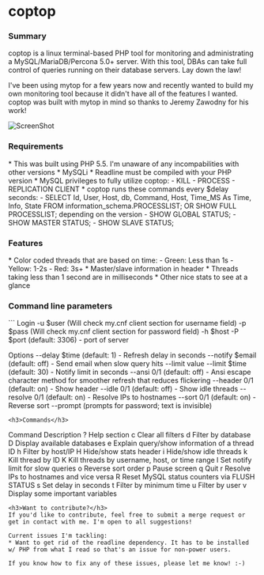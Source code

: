 # coptop
<h3>Summary</h3>
coptop is a linux terminal-based PHP tool for monitoring and administrating a MySQL/MariaDB/Percona 5.0+ server. With this tool, DBAs can take full control of queries running on their database servers. Lay down the law!

I've been using mytop for a few years now and recently wanted to build my own monitoring tool because it didn't have all of the features I wanted. coptop was built with mytop in mind so thanks to Jeremy Zawodny for his work!

![ScreenShot](http://i.imgur.com/BT8t43S.png)

<h3>Requirements</h3>
* This was built using PHP 5.5. I'm unaware of any incompabilities with other versions
* MySQLi
* Readline must be compiled with your PHP version
* MySQL privileges to fully utilize coptop:
  - KILL
  - PROCESS
  - REPLICATION CLIENT
* coptop runs these commands every $delay seconds:
  - SELECT Id, User, Host, db, Command, Host, Time_MS As Time, Info, State FROM information_schema.PROCESSLIST; OR SHOW FULL PROCESSLIST; depending on the version
  - SHOW GLOBAL STATUS;
  - SHOW MASTER STATUS;
  - SHOW SLAVE STATUS;
  
<h3>Features</h3>
* Color coded threads that are based on time:
  - Green: Less than 1s
  - Yellow: 1-2s
  - Red: 3s+
* Master/slave information in header
* Threads taking less than 1 second are in milliseconds
* Other nice stats to see at a glance

<h3>Command line parameters</h3>
```
Login
    -u        $user  (Will check my.cnf client section for username field)
    -p        $pass  (Will check my.cnf client section for password field)
    -h        $host
    -P        $port  (default: 3306) - port of server

Options
    --delay   $time  (default: 1)    - Refresh delay in seconds
    --notify  $email (default: off)  - Send email when slow query hits --limit value
    --limit   $time  (default: 30)   - Notify limit in seconds
    --ansi    0/1    (default: off)  - Ansi escape character method for smoother refresh that reduces flickering
    --header  0/1    (default: on)   - Show header
    --idle    0/1    (default: off)  - Show idle threads
    --resolve 0/1    (default: on)   - Resolve IPs to hostnames
    --sort    0/1    (default: on)   - Reverse sort
    --prompt         (prompts for password; text is invisible)
```
<h3>Commands</h3>
```
Command Description
   ?    Help section
   c    Clear all filters
   d    Filter by database
   D    Display available databases
   e    Explain query/show information of a thread ID
   h    Filter by host/IP
   H    Hide/show stats header
   i    Hide/show idle threads
   k    Kill thread by ID
   K    Kill threads by username, host, or time range
   l    Set notify limit for slow queries
   o    Reverse sort order
   p    Pause screen
   q    Quit
   r    Resolve IPs to hostnames and vice versa
   R    Reset MySQL status counters via FLUSH STATUS
   s    Set delay in seconds
   t    Filter by minimum time
   u    Filter by user
   v    Display some important variables
```
<h3>Want to contribute?</h3>
If you'd like to contribute, feel free to submit a merge request or get in contact with me. I'm open to all suggestions!

Current issues I'm tackling:
* Want to get rid of the readline dependency. It has to be installed w/ PHP from what I read so that's an issue for non-power users.

If you know how to fix any of these issues, please let me know! :-)

